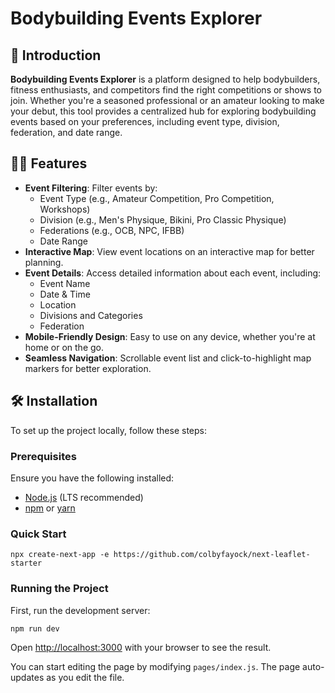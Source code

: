 # Bodybuilding Events Explorer

## 🚀 Introduction

**Bodybuilding Events Explorer** is a platform designed to help bodybuilders, fitness enthusiasts, and competitors find the right competitions or shows to join. Whether you're a seasoned professional or an amateur looking to make your debut, this tool provides a centralized hub for exploring bodybuilding events based on your preferences, including event type, division, federation, and date range.

## 🏋️‍♂️ Features

- **Event Filtering**: Filter events by:
  - Event Type (e.g., Amateur Competition, Pro Competition, Workshops)
  - Division (e.g., Men's Physique, Bikini, Pro Classic Physique)
  - Federations (e.g., OCB, NPC, IFBB)
  - Date Range
- **Interactive Map**: View event locations on an interactive map for better planning.
- **Event Details**: Access detailed information about each event, including:
  - Event Name
  - Date & Time
  - Location
  - Divisions and Categories
  - Federation
- **Mobile-Friendly Design**: Easy to use on any device, whether you're at home or on the go.
- **Seamless Navigation**: Scrollable event list and click-to-highlight map markers for better exploration.


## 🛠️ Installation

To set up the project locally, follow these steps:

### Prerequisites

Ensure you have the following installed:
- [Node.js](https://nodejs.org/) (LTS recommended)
- [npm](https://www.npmjs.com/) or [yarn](https://yarnpkg.com/)


### Quick Start

```
npx create-next-app -e https://github.com/colbyfayock/next-leaflet-starter
```

### Running the Project
First, run the development server:

```bash
npm run dev
```

Open [http://localhost:3000](http://localhost:3000) with your browser to see the result.

You can start editing the page by modifying `pages/index.js`. The page auto-updates as you edit the file.
